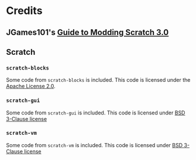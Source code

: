 # Credits

## JGames101's [Guide to Modding Scratch 3.0](https://scratch.mit.edu/discuss/topic/289503/)

## Scratch
### `scratch-blocks`
Some code from `scratch-blocks` is included. This code is licensed under the [Apache License 2.0](credits/licenses/apache-2.0).

### `scratch-gui`
Some code from `scratch-gui` is included. This code is licensed under [BSD 3-Clause license](credits/licenses/bsd-3-clause)

### `scratch-vm`
Some code from `scratch-vm` is included. This code is licensed under [BSD 3-Clause license](credits/licenses/bsd-3-clause)